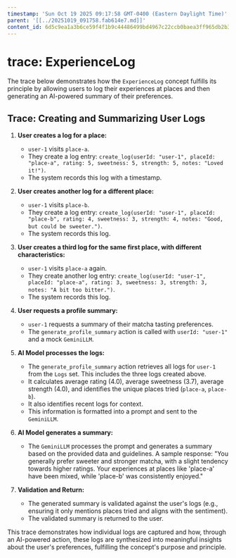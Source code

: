 ```yaml
---
timestamp: 'Sun Oct 19 2025 09:17:58 GMT-0400 (Eastern Daylight Time)'
parent: '[[../20251019_091758.fab614e7.md]]'
content_id: 6d5c9ea1a3b6ce59f4f1b9c44486499bd4967c22ccb0baea3ff965db2b3daccf
---
```


# trace: ExperienceLog

The trace below demonstrates how the `ExperienceLog` concept fulfills its principle by allowing users to log their experiences at places and then generating an AI-powered summary of their preferences.

## Trace: Creating and Summarizing User Logs

1. **User creates a log for a place:**
   * `user-1` visits `place-a`.
   * They create a log entry: `create_log(userId: "user-1", placeId: "place-a", rating: 5, sweetness: 5, strength: 5, notes: "Loved it!")`.
   * The system records this log with a timestamp.

2. **User creates another log for a different place:**
   * `user-1` visits `place-b`.
   * They create a log entry: `create_log(userId: "user-1", placeId: "place-b", rating: 4, sweetness: 3, strength: 4, notes: "Good, but could be sweeter.")`.
   * The system records this log.

3. **User creates a third log for the same first place, with different characteristics:**
   * `user-1` visits `place-a` again.
   * They create another log entry: `create_log(userId: "user-1", placeId: "place-a", rating: 3, sweetness: 3, strength: 3, notes: "A bit too bitter.")`.
   * The system records this log.

4. **User requests a profile summary:**
   * `user-1` requests a summary of their matcha tasting preferences.
   * The `generate_profile_summary` action is called with `userId: "user-1"` and a mock `GeminiLLM`.

5. **AI Model processes the logs:**
   * The `generate_profile_summary` action retrieves all logs for `user-1` from the `Logs` set. This includes the three logs created above.
   * It calculates average rating (4.0), average sweetness (3.7), average strength (4.0), and identifies the unique places tried (`place-a`, `place-b`).
   * It also identifies recent logs for context.
   * This information is formatted into a prompt and sent to the `GeminiLLM`.

6. **AI Model generates a summary:**
   * The `GeminiLLM` processes the prompt and generates a summary based on the provided data and guidelines. A sample response: "You generally prefer sweeter and stronger matcha, with a slight tendency towards higher ratings. Your experiences at places like 'place-a' have been mixed, while 'place-b' was consistently enjoyed."

7. **Validation and Return:**
   * The generated summary is validated against the user's logs (e.g., ensuring it only mentions places tried and aligns with the sentiment).
   * The validated summary is returned to the user.

This trace demonstrates how individual logs are captured and how, through an AI-powered action, these logs are synthesized into meaningful insights about the user's preferences, fulfilling the concept's purpose and principle.
